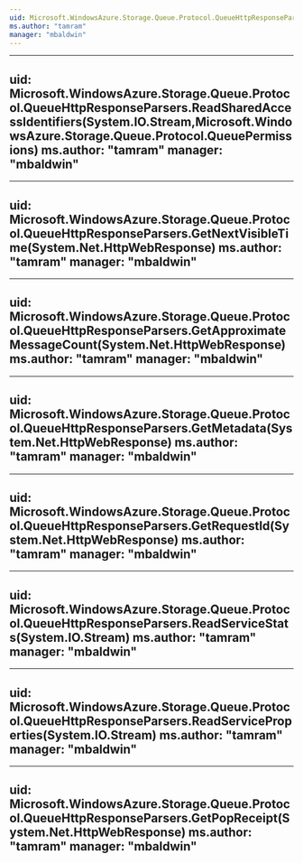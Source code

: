 ```yaml
---
uid: Microsoft.WindowsAzure.Storage.Queue.Protocol.QueueHttpResponseParsers
ms.author: "tamram"
manager: "mbaldwin"
---
```


---
uid: Microsoft.WindowsAzure.Storage.Queue.Protocol.QueueHttpResponseParsers.ReadSharedAccessIdentifiers(System.IO.Stream,Microsoft.WindowsAzure.Storage.Queue.Protocol.QueuePermissions)
ms.author: "tamram"
manager: "mbaldwin"
---

---
uid: Microsoft.WindowsAzure.Storage.Queue.Protocol.QueueHttpResponseParsers.GetNextVisibleTime(System.Net.HttpWebResponse)
ms.author: "tamram"
manager: "mbaldwin"
---

---
uid: Microsoft.WindowsAzure.Storage.Queue.Protocol.QueueHttpResponseParsers.GetApproximateMessageCount(System.Net.HttpWebResponse)
ms.author: "tamram"
manager: "mbaldwin"
---

---
uid: Microsoft.WindowsAzure.Storage.Queue.Protocol.QueueHttpResponseParsers.GetMetadata(System.Net.HttpWebResponse)
ms.author: "tamram"
manager: "mbaldwin"
---

---
uid: Microsoft.WindowsAzure.Storage.Queue.Protocol.QueueHttpResponseParsers.GetRequestId(System.Net.HttpWebResponse)
ms.author: "tamram"
manager: "mbaldwin"
---

---
uid: Microsoft.WindowsAzure.Storage.Queue.Protocol.QueueHttpResponseParsers.ReadServiceStats(System.IO.Stream)
ms.author: "tamram"
manager: "mbaldwin"
---

---
uid: Microsoft.WindowsAzure.Storage.Queue.Protocol.QueueHttpResponseParsers.ReadServiceProperties(System.IO.Stream)
ms.author: "tamram"
manager: "mbaldwin"
---

---
uid: Microsoft.WindowsAzure.Storage.Queue.Protocol.QueueHttpResponseParsers.GetPopReceipt(System.Net.HttpWebResponse)
ms.author: "tamram"
manager: "mbaldwin"
---
